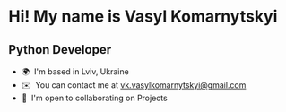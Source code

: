Hi! My name is Vasyl Komarnytskyi
==========================================================================================================================================

Python Developer
--------------

* 🌍  I'm based in Lviv, Ukraine
* ✉️  You can contact me at [vk.vasylkomarnytskyi@gmail.com](mailto:vk.vasylkomarnytskyi@gmail.com)
* 🤝  I'm open to collaborating on Projects

